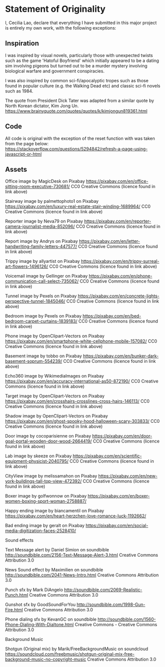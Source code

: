 # Statement of Originality

I, Cecilia Lao, declare that everything I have submitted in this major
project is entirely my own work, with the following exceptions:

## Inspiration

I was inspired by visual novels, particularly those with unexpected twists
such as the game 'Hatoful Boyfriend' which initially appeared to be a dating
sim involving pigeons but turned out to be a murder mystery involving
biological warfare and government conspiracies.

I was also inspired by common sci-fi/apocalyptic tropes such as those found
in popular culture (e.g. the Walking Dead etc) and classic sci-fi novels
such as 1984.

The quote from President Dick Tater was adapted from a similar quote
by North Korean dictator, Kim Jong Un.
https://www.brainyquote.com/quotes/quotes/k/kimjongun819361.html

## Code

All code is original with the exception of the reset function with was taken
from the page below:
https://stackoverflow.com/questions/5294842/refresh-a-page-using-javascript-or-html

## Assets
Office image by MagicDesk on Pixabay
https://pixabay.com/en/office-sitting-room-executive-730681/
CC0 Creative Commons (licence found in link above)

Stairway image by palmettophoto1 on Pixabay
https://pixabay.com/en/luxury-real-estate-stair-winding-1689964/
CC0 Creative Commons (licence found in link above)

Reporter image by Neva79 on Pixabay
https://pixabay.com/en/reporter-camera-journalist-media-852096/
CC0 Creative Commons (licence found in link above)

Report image by Andrys on Pixabay
https://pixabay.com/en/letter-handwriting-family-letters-447577/
CC0 Creative Commons (licence found in link above)

Trippy image by allyartist on Pixabay
https://pixabay.com/en/trippy-surreal-art-flowers-1496126/
CC0 Creative Commons (licence found in link above)

Voicemail image by Gellinger on Pixabay
https://pixabay.com/en/phone-communication-call-select-735062/
CC0 Creative Commons (licence found in link above)

Tunnel image by Pexels on Pixabay
https://pixabay.com/en/concrete-lights-perspective-tunnel-1845046/
CC0 Creative Commons (licence found in link above)

Bedroom image by Pexels on Pixabay
https://pixabay.com/en/bed-bedroom-carpet-curtains-1839183/
CC0 Creative Commons (licence found in link above)

Phone image by OpenClipart-Vectors on Pixabay
https://pixabay.com/en/smartphone-white-cellphone-mobile-157082/
CC0 Creative Commons (licence found in link above)

Basement image by tobbo on Pixabay
https://pixabay.com/en/bunker-dark-basement-soprum-554239/
CC0 Creative Commons (licence found in link above)

Echo360 image by WikimediaImages on Pixabay
https://pixabay.com/en/accuracy-international-as50-872190/
CC0 Creative Commons (licence found in link above)

Target image by OpenClipart-Vectors on Pixabay
https://pixabay.com/en/crosshairs-crosslines-cross-hairs-146113/
CC0 Creative Commons (licence found in link above)

Shadow image by OpenClipart-Vectors on Pixabay
https://pixabay.com/en/ghost-spooky-hood-halloween-scary-303833/
CC0 Creative Commons (licence found in link above)

Door image by cocoparisienne on Pixabay
https://pixabay.com/en/door-goal-portal-wooden-door-wood-2664419/
CC0 Creative Commons (licence found in link above)

Lab image by skeeze on Pixabay
https://pixabay.com/en/scientific-equipment-physicist-2040795/
CC0 Creative Commons (licence found in link above)

CityView image by melissamahon on Pixabay
https://pixabay.com/en/new-york-buildings-tall-top-view-472392/
CC0 Creative Commons (licence found in link above)

Boxer image by golfwonnow on Pixabay
https://pixabay.com/en/boxer-women-boxing-sport-woman-2758887/

Happy ending image by biancamentil on Pixabay
https://pixabay.com/en/heart-herzchen-love-romance-luck-1192662/

Bad ending image by geralt on Pixabay
https://pixabay.com/en/social-media-digitization-faces-2528410/

Sound effects

Text Message alert by Daniel Simion on soundbible
http://soundbible.com/2156-Text-Message-Alert-3.html
Creative Commons Attribution 3.0

News Sound effect by Maximilien on soundbible
http://soundbible.com/2041-News-Intro.html
Creative Commons Attribution 3.0

Punch sfx by Mark DiAngelo
http://soundbible.com/2069-Realistic-Punch.html
Creative Commons Attribution 3.0

Gunshot sfx by GoodSoundForYou
http://soundbible.com/1998-Gun-Fire.html
Creative Commons Attribution 3.0

Phone dialing sfx by KevanGC on soundbible
http://soundbible.com/1560-Phone-Dialing-With-Dialtone.html
Creative Commons - Creative Commons Attribution 3.0

Background Music

Shotgun (Original mix) by Marik/FreeBackgroundMusic on soundcloud
https://soundcloud.com/freebmusic/shotgun-original-mix-free-background-music-no-copyright-music
Creative Commons Attribution 3.0

